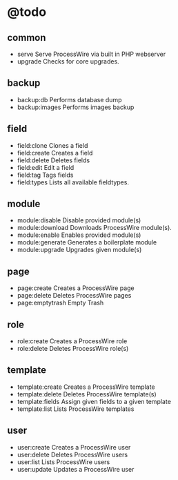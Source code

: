 # @todo

## common

- serve            Serve ProcessWire via built in PHP webserver
- upgrade          Checks for core upgrades.

## backup

- backup:db        Performs database dump
- backup:images    Performs images backup

## field

- field:clone      Clones a field
- field:create     Creates a field
- field:delete     Deletes fields
- field:edit       Edit a field
- field:tag        Tags fields
- field:types      Lists all available fieldtypes.

## module

- module:disable   Disable provided module(s)
- module:download  Downloads ProcessWire module(s).
- module:enable    Enables provided module(s)
- module:generate  Generates a boilerplate module
- module:upgrade   Upgrades given module(s)

## page

- page:create      Creates a ProcessWire page
- page:delete      Deletes ProcessWire pages
- page:emptytrash  Empty Trash

## role

- role:create      Creates a ProcessWire role
- role:delete      Deletes ProcessWire role(s)

## template

- template:create  Creates a ProcessWire template
- template:delete  Deletes ProcessWire template(s)
- template:fields  Assign given fields to a given template
- template:list    Lists ProcessWire templates

## user

- user:create      Creates a ProcessWire user
- user:delete      Deletes ProcessWire users
- user:list        Lists ProcessWire users
- user:update      Updates a ProcessWire user
